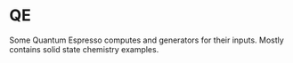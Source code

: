 # QE
Some Quantum Espresso computes and generators for their inputs. Mostly contains solid state chemistry examples.
